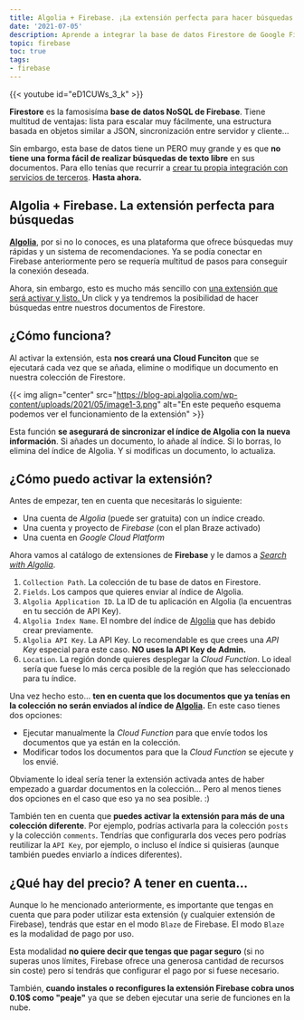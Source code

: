 ```yaml
---
title: Algolia + Firebase. ¡La extensión perfecta para hacer búsquedas en Firestore!
date: '2021-07-05'
description: Aprende a integrar la base de datos Firestore de Google Firebase con la búsqueda de Algolia de forma fácil y rápida 
topic: firebase
toc: true
tags:
- firebase
---
```


{{< youtube id="eD1CUWs_3_k" >}}

**Firestore** es la famosisíma **base de datos NoSQL de Firebase**. Tiene multitud de ventajas: lista para escalar muy fácilmente, una estructura basada en objetos similar a JSON, sincronización entre servidor y cliente...

Sin embargo, esta base de datos tiene un PERO muy grande y es que **no tiene una forma fácil de realizar búsquedas de texto libre** en sus documentos. Para ello tenías que recurrir a [crear tu propia integración con servicios de terceros](https://effbada.hashnode.dev/full-text-search-with-firebase-on-android-using-algolia-part-1-c86fc6e1c632). **Hasta ahora.**

## Algolia + Firebase. La extensión perfecta para búsquedas

**[Algolia](https://utm.io/udih1)**, por si no lo conoces, es una plataforma que ofrece búsquedas muy rápidas y un sistema de recomendaciones. Ya se podía conectar en Firebase anteriormente pero se requería multitud de pasos para conseguir la conexión deseada.

Ahora, sin embargo, esto es mucho más sencillo con [una extensión que será activar y listo. ](https://firebase.google.com/products/extensions/firestore-algolia-search)Un click y ya tendremos la posibilidad de hacer búsquedas entre nuestros documentos de Firestore.

## ¿Cómo funciona?

Al activar la extensión, esta **nos creará una Cloud Funciton** que se ejecutará cada vez que se añada, elimine o modifique un documento en nuestra colección de Firestore.

{{< img align="center" src="https://blog-api.algolia.com/wp-content/uploads/2021/05/image1-3.png" alt="En este pequeño esquema podemos ver el funcionamiento de la extensión" >}}

Esta función **se asegurará de sincronizar el índice de Algolia con la nueva información**. Si añades un documento, lo añade al índice. Si lo borras, lo elimina del índice de Algolia. Y si modificas un documento, lo actualiza.

## ¿Cómo puedo activar la extensión?

Antes de empezar, ten en cuenta que necesitarás lo siguiente:

- Una cuenta de *Algolia* (puede ser gratuita) con un índice creado.
- Una cuenta y proyecto de *Firebase* (con el plan Braze activado)
- Una cuenta en *Google Cloud Platform*

Ahora vamos al catálogo de extensiones de **Firebase** y le damos a [*Search with Algolia*](https://firebase.google.com/products/extensions/firestore-algolia-search).

1. `Collection Path`. La colección de tu base de datos en Firestore.
2. `Fields`. Los campos que quieres enviar al índice de Algolia.
3. `Algolia Application ID`. La ID de tu aplicación en Algolia (la encuentras en tu sección de API Key).
4. `Algolia Index Name`. El nombre del índice de [Algolia](https://utm.io/udih1) que has debido crear previamente.
5. `Algolia API Key`. La API Key. Lo recomendable es que crees una *API Key* especial para este caso. **NO uses la API Key de Admin.**
6. `Location`. La región donde quieres desplegar la *Cloud Function*. Lo ideal sería que fuese lo más cerca posible de la región que has seleccionado para tu índice.

Una vez hecho esto... **ten en cuenta que los documentos que ya tenías en la colección no serán enviados al índice de [Algolia](https://utm.io/udih1).** En este caso tienes dos opciones:
- Ejecutar manualmente la *Cloud Function* para que envíe todos los documentos que ya están en la colección.
- Modificar todos los documentos para que la *Cloud Function* se ejecute y los envié.

Obviamente lo ideal sería tener la extensión activada antes de haber empezado a guardar documentos en la colección... Pero al menos tienes dos opciones en el caso que eso ya no sea posible. :)

También ten en cuenta que **puedes activar la extensión para más de una colección diferente**. Por ejemplo, podrías activarla para la colección `posts` y la colección `comments`. Tendrías que configurarla dos veces pero podrías reutilizar la `API Key`, por ejemplo, o incluso el índice si quisieras (aunque también puedes enviarlo a índices diferentes).

## ¿Qué hay del precio? A tener en cuenta...

Aunque lo he mencionado anteriormente, es importante que tengas en cuenta que para poder utilizar esta extensión (y cualquier extensión de Firebase), tendrás que estar en el modo `Blaze` de Firebase. El modo `Blaze` es la modalidad de pago por uso.

Esta modalidad **no quiere decir que tengas que pagar seguro** (si no superas unos límites, Firebase ofrece una generosa cantidad de recursos sin coste) pero sí tendrás que configurar el pago por si fuese necesario.

También, **cuando instales o reconfigures la extensión Firebase cobra unos 0.10$ como "peaje"** ya que se deben ejecutar una serie de funciones en la nube.